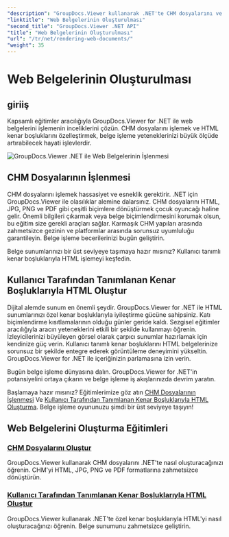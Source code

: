 ```yaml
---
"description": "GroupDocs.Viewer kullanarak .NET'te CHM dosyalarını ve HTML'yi özel kenar boşluklarıyla nasıl oluşturacağınızı öğrenin. CHM'yi HTML, JPG, PNG ve PDF formatlarına sorunsuz bir şekilde dönüştürün."
"linktitle": "Web Belgelerinin Oluşturulması"
"second_title": "GroupDocs.Viewer .NET API"
"title": "Web Belgelerinin Oluşturulması"
"url": "/tr/net/rendering-web-documents/"
"weight": 35
---
```


# Web Belgelerinin Oluşturulması

## giriiş

Kapsamlı eğitimler aracılığıyla GroupDocs.Viewer for .NET ile web belgelerini işlemenin inceliklerini çözün. CHM dosyalarını işlemek ve HTML kenar boşluklarını özelleştirmek, belge işleme yeteneklerinizi büyük ölçüde artırabilecek hayati işlevlerdir.

![GroupDocs.Viewer .NET ile Web Belgelerinin İşlenmesi](/viewer/rendering-web-documents/image.png)

## CHM Dosyalarının İşlenmesi

CHM dosyalarını işlemek hassasiyet ve esneklik gerektirir. .NET için GroupDocs.Viewer ile olasılıklar alemine dalarsınız. CHM dosyalarını HTML, JPG, PNG ve PDF gibi çeşitli biçimlere dönüştürmek çocuk oyuncağı haline gelir. Önemli bilgileri çıkarmak veya belge biçimlendirmesini korumak olsun, bu eğitim size gerekli araçları sağlar. Karmaşık CHM yapıları arasında zahmetsizce gezinin ve platformlar arasında sorunsuz uyumluluğu garantileyin. Belge işleme becerilerinizi bugün geliştirin.

Belge sunumlarınızı bir üst seviyeye taşımaya hazır mısınız? Kullanıcı tanımlı kenar boşluklarıyla HTML işlemeyi keşfedin.

## Kullanıcı Tarafından Tanımlanan Kenar Boşluklarıyla HTML Oluştur

Dijital alemde sunum en önemli şeydir. GroupDocs.Viewer for .NET ile HTML sunumlarınızı özel kenar boşluklarıyla iyileştirme gücüne sahipsiniz. Katı biçimlendirme kısıtlamalarının olduğu günler geride kaldı. Sezgisel eğitimler aracılığıyla aracın yeteneklerini etkili bir şekilde kullanmayı öğrenin. İzleyicilerinizi büyüleyen görsel olarak çarpıcı sunumlar hazırlamak için kendinize güç verin. Kullanıcı tanımlı kenar boşluklarını HTML belgelerinize sorunsuz bir şekilde entegre ederek görüntüleme deneyimini yükseltin. GroupDocs.Viewer for .NET ile içeriğinizin parlamasına izin verin.

Bugün belge işleme dünyasına dalın. GroupDocs.Viewer for .NET'in potansiyelini ortaya çıkarın ve belge işleme iş akışlarınızda devrim yaratın.

Başlamaya hazır mısınız? Eğitimlerimize göz atın [CHM Dosyalarının İşlenmesi](./render-chm/) Ve [Kullanıcı Tarafından Tanımlanan Kenar Boşluklarıyla HTML Oluşturma](./render-html-margins/). Belge işleme oyununuzu şimdi bir üst seviyeye taşıyın!
## Web Belgelerini Oluşturma Eğitimleri
### [CHM Dosyalarını Oluştur](./render-chm/)
GroupDocs.Viewer kullanarak CHM dosyalarını .NET'te nasıl oluşturacağınızı öğrenin. CHM'yi HTML, JPG, PNG ve PDF formatlarına zahmetsizce dönüştürün.
### [Kullanıcı Tarafından Tanımlanan Kenar Boşluklarıyla HTML Oluştur](./render-html-margins/)
GroupDocs.Viewer kullanarak .NET'te özel kenar boşluklarıyla HTML'yi nasıl oluşturacağınızı öğrenin. Belge sunumunu zahmetsizce geliştirin.